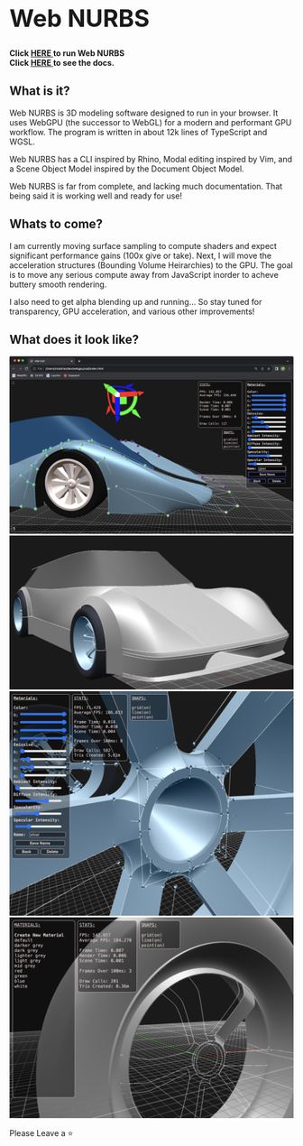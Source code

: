 <h1 style="font-size:3em"><b>Web NURBS</b></h1>

<h4 style="margin:0px; padding:0px;"> Click <a href="https://nicholasdrian.github.io/Web-NURBS/src"> <u>HERE</u> </a> to run Web NURBS </h4>
<h4 style="margin:0px; padding:0px;">Click <a href="https://nicholasdrian.github.io/Web-NURBS/docs/docs.html"> <u>HERE</u> </a> to see the docs. </h4>

## What is it?

Web NURBS is 3D modeling software designed to run in your browser. It uses WebGPU (the successor to WebGL) for a modern and performant GPU workflow. The program is written in about 12k lines of TypeScript and WGSL. 

Web NURBS has a CLI inspired by Rhino, Modal editing inspired by Vim, and a Scene Object Model inspired by the Document Object Model.

Web NURBS is far from complete, and lacking much documentation. That being said it is working well and ready for use!

## Whats to come?

I am currently moving surface sampling to compute shaders and expect significant performance gains (100x give or take). Next, I will move the acceleration structures (Bounding Volume Heirarchies) to the GPU. The goal is to move any serious compute away from JavaScript inorder to acheve buttery smooth rendering. 

I also need to get alpha blending up and running... So stay tuned for transparency, GPU acceleration, and various other improvements!

## What does it look like?
<img src="./images/Web NURBS 1.png"/>
<img src="./images/Web NURBS 3.png"/>
<img src="./images/Web NURBS 2.png"/>
<img src="./images/Web NURBS 4.png"/>

Please Leave a ⭐
